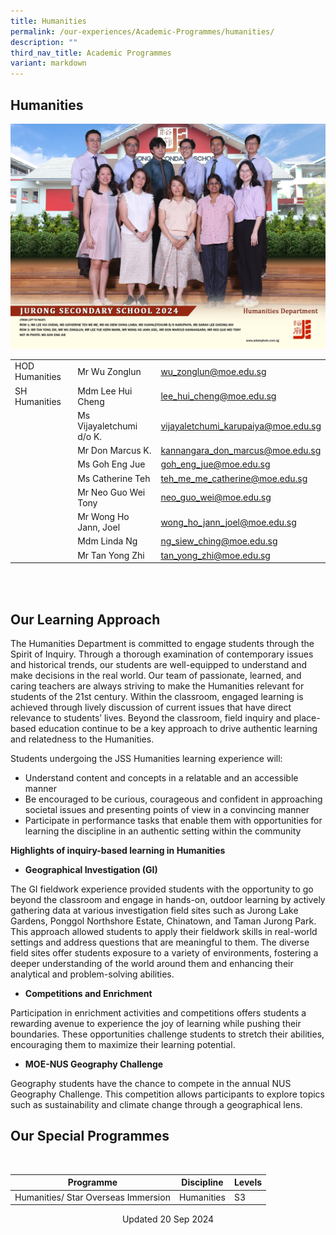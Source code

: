 ```yaml
---
title: Humanities
permalink: /our-experiences/Academic-Programmes/humanities/
description: ""
third_nav_title: Academic Programmes
variant: markdown
---
```

## Humanities
![HUM 2024](/images/humanities_department_2.jpg)
 
|  |  |  |
| -------- | -------- | -------- |
| HOD Humanities  | Mr Wu Zonglun    | [wu_zonglun@moe.edu.sg](wu_zonglun@moe.edu.sg)   |
|SH Humanities|Mdm Lee Hui Cheng|[lee\_hui\_cheng@moe.edu.sg](mailto:lee_hui_cheng@moe.edu.sg)  |
|      | Ms Vijayaletchumi d/o K.    | [vijayaletchumi\_karupaiya@moe.edu.sg](mailto:vijayaletchumi_karupaiya@moe.edu.sg)     |
|      | Mr Don Marcus K.    | [kannangara\_don\_marcus@moe.edu.sg](mailto:kannangara_don_marcus@moe.edu.sg)   |
|     | Ms Goh Eng Jue   | [goh\_eng\_jue@moe.edu.sg](mailto:goh_eng_jue@moe.edu.sg)   |
|      | Ms Catherine Teh   | [teh\_me\_me\_catherine@moe.edu.sg](mailto:teh_me_me_catherine@moe.edu.sg)   |
|     | Mr Neo Guo Wei Tony    | [neo\_guo\_wei@moe.edu.sg](mailto:neo_guo_wei@moe.edu.sg)    |
|      | Mr Wong Ho Jann, Joel    | [wong\_ho\_jann\_joel@moe.edu.sg](mailto:wong_ho_jann_joel@moe.edu.sg)     |
|     | Mdm Linda Ng     | [ng\_siew\_ching@moe.edu.sg](mailto:ng_siew_ching@moe.edu.sg)    |
|     | Mr Tan Yong Zhi     | [tan_yong_zhi@moe.edu.sg](tan_yong_zhi@moe.edu.sg)   |


 <br>

<br>

## Our Learning Approach

The Humanities Department is committed to engage students through the Spirit of Inquiry. Through a thorough examination of contemporary issues and historical trends, our students are well-equipped to understand and make decisions in the real world. Our team of passionate, learned, and caring teachers are always striving to make the Humanities relevant for students of the 21st century. Within the classroom, engaged learning is achieved through lively discussion of current issues that have direct relevance to students’ lives. Beyond the classroom, field inquiry and place-based education continue to be a key approach to drive authentic learning and relatedness to the Humanities.

Students undergoing the JSS Humanities learning experience will:

*   Understand content and concepts in a relatable and an accessible manner
*   Be encouraged to be curious, courageous and confident in approaching societal issues and presenting points of view in a convincing manner
*   Participate in performance tasks that enable them with opportunities for learning the discipline in an authentic setting within the community

**Highlights of inquiry-based learning in Humanities**&nbsp;

- **Geographical Investigation (GI)**

The GI fieldwork experience provided students with the opportunity to go beyond the classroom and engage in hands-on, outdoor learning by actively gathering data at various investigation field sites such as Jurong Lake Gardens, Ponggol Northshore Estate, Chinatown, and Taman Jurong Park. This approach allowed students to apply their fieldwork skills in real-world settings and address questions that are meaningful to them. The diverse field sites offer students exposure to a variety of environments, fostering a deeper understanding of the world around them and enhancing their analytical and problem-solving abilities.

- **Competitions and Enrichment**

Participation in enrichment activities and competitions offers students a rewarding avenue to experience the joy of learning while pushing their boundaries. These opportunities challenge students to stretch their abilities, encouraging them to maximize their learning potential.

- **MOE-NUS Geography Challenge**

Geography students have the chance to compete in the annual NUS Geography Challenge. This competition allows participants to explore topics such as sustainability and climate change through a geographical lens.



## Our Special Programmes
<br>

| Programme | Discipline | Levels |
| -------- | -------- | -------- |
| Humanities/ Star Overseas Immersion    | Humanities   | S3     |

<center> Updated 20 Sep 2024 </center>